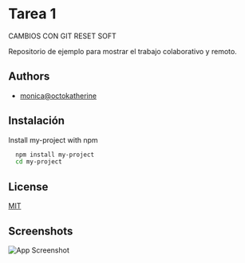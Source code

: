 # Tarea 1
CAMBIOS CON GIT RESET SOFT


Repositorio de ejemplo para mostrar el trabajo colaborativo y remoto.


## Authors

- [monica@octokatherine](https://www.github.com/octokatherine)


## Instalación

Install my-project with npm

```bash
  npm install my-project
  cd my-project
```
    
## License

[MIT](https://choosealicense.com/licenses/mit/)


## Screenshots

![App Screenshot](https://git-scm.com/images/logo@2x.png)